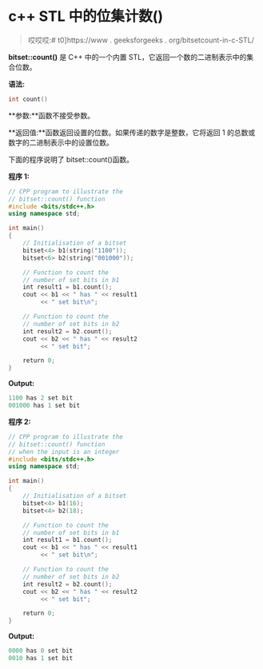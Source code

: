 # c++ STL 中的位集计数()

> 哎哎哎:# t0]https://www . geeksforgeeks . org/bitsetcount-in-c-STL/

**bitset::count()** 是 C++ 中的一个内置 STL，它返回一个数的二进制表示中的集合位数。

**语法:**

```cpp
int count() 

```

**参数:**函数不接受参数。

**返回值:**函数返回设置的位数。如果传递的数字是整数，它将返回 1 的总数或数字的二进制表示中的设置位数。

下面的程序说明了 bitset::count()函数。

**程序 1:**

```cpp
// CPP program to illustrate the
// bitset::count() function
#include <bits/stdc++.h>
using namespace std;

int main()
{
    // Initialisation of a bitset
    bitset<4> b1(string("1100"));
    bitset<6> b2(string("001000"));

    // Function to count the
    // number of set bits in b1
    int result1 = b1.count();
    cout << b1 << " has " << result1
         << " set bit\n";

    // Function to count the
    // number of set bits in b2
    int result2 = b2.count();
    cout << b2 << " has " << result2
         << " set bit";

    return 0;
}
```

**Output:**

```cpp
1100 has 2 set bit
001000 has 1 set bit

```

**程序 2:**

```cpp
// CPP program to illustrate the
// bitset::count() function
// when the input is an integer
#include <bits/stdc++.h>
using namespace std;

int main()
{
    // Initialisation of a bitset
    bitset<4> b1(16);
    bitset<4> b2(18);

    // Function to count the
    // number of set bits in b1
    int result1 = b1.count();
    cout << b1 << " has " << result1
         << " set bit\n";

    // Function to count the
    // number of set bits in b2
    int result2 = b2.count();
    cout << b2 << " has " << result2
         << " set bit";

    return 0;
}
```

**Output:**

```cpp
0000 has 0 set bit
0010 has 1 set bit

```